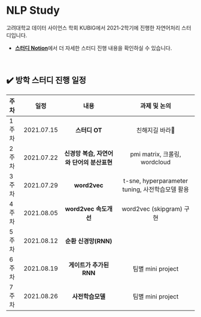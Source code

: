 # NLP Study
고려대학교 데이터 사이언스 학회 KUBIG에서 2021-2학기에 진행한 자연어처리 스터디입니다.  
* [**스터디 Notion**](https://weak-abrosaurus-434.notion.site/KUBIG-2021-Summer-NLP-Study-9067036b2cf14b3abe3bb7247bb2900c)에서 더 자세한 스터디 진행 내용을 확인하실 수 있습니다. 

<br>

## ✔️ 방학 스터디 진행 일정

|   주차   |   일정   |   내용   |   과제 및 논의   | 
|:----------------------------|:----------------------------:|:--------------------:|:-------------------:|
|  1주차  | 2021.07.15 | **스터디 OT** | 친해지길 바라🤍 | 
|  2주차  | 2021.07.22 | **신경망 복습, 자연어와 단어의 분산표현** | pmi matrix, 크롤링, wordcloud  | 
|  3주차  | 2021.07.29 | **word2vec** | t-sne, hyperparameter tuning, 사전학습모델 활용 | 
|  4주차  | 2021.08.05 | **word2vec 속도개선** | word2vec (skipgram) 구현 | 
|  5주차  | 2021.08.12 | **순환 신경망(RNN)** |  |  
|  6주차  | 2021.08.19 | **게이트가 추가된 RNN** | 팀별 mini project |  
|  7주차  | 2021.08.26 | **사전학습모델** | 팀별 mini project |

<br>
